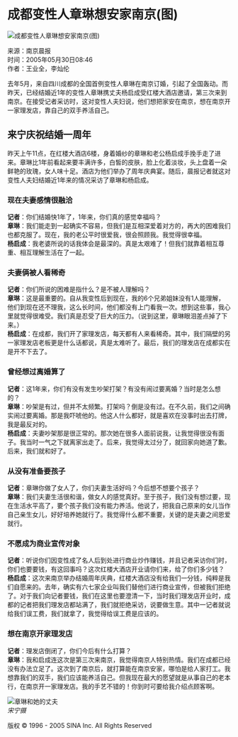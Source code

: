 # 成都变性人章琳想安家南京(图)

![成都变性人章琳想安家南京(图)](http://image2.sina.com.cn/dy/s/2005-05-30/1117417542_Sfa4Cl.jpg)

来源：南京晨报  
时间：2005年05月30日08:46  
作者：王业全，李灿伦  

去年5月，来自四川成都的全国首例变性人章琳在南京订婚，引起了全国轰动。而昨天，已经结婚近1年的变性人章琳携丈夫杨启成受红楼大酒店邀请，第三次来到南京。在接受记者采访时，这对变性人夫妇说，他们想把家安在南京，想在南京开一家理发店，靠自己的双手养活自己。 

## 来宁庆祝结婚一周年

昨天上午11点，在红楼大酒店6楼，身着婚纱的章琳和老公杨启成手挽手走了进来。章琳比1年前看起来要丰满许多，白皙的皮肤，脸上化着淡妆，头上盘着一朵鲜艳的玫瑰，女人味十足。酒店为他们举办了周年庆典宴。随后，晨报记者就这对变性人夫妇结婚近1年来的情况采访了章琳和杨启成。

### 现在夫妻感情很融洽

**记者**：你们结婚快1年了，1年来，你们真的感觉幸福吗？  
**章琳**：我们能走到一起确实不容易，但我们是互相深爱着对方的，再大的困难我们也都克服了。现在，我的老公平时很爱我，很会照顾我。我觉得很幸福。  
**杨启成**：我老婆所说的话我体会是最深的。真是太艰难了！但我们就靠着相互尊重、相互理解生活在了一起。

### 夫妻俩被人看稀奇

**记者**：你们所说的困难是指什么？是不被人理解吗？  
**章琳**：这是最重要的。自从我变性后到现在，我的6个兄弟姐妹没有1人能理解，他们到现在还不理我，这么长时间，他们都没有上门看我一次。想到这些事，我心里就觉得很难受。我们真是忍受了巨大的压力。（说到这里，章琳眼泪差点掉了下来。）  
**杨启成**：在成都，我们开了家理发店，每天都有人来看稀奇。其中，我们隔壁的另一家理发店老板更是什么话都说，真是太难听了。最后，我们的理发店在成都实在是开不下去了。

### 曾经想过离婚算了

**记者**：这1年来，你们有没有发生吵架打架？有没有闹过要离婚？当时是怎么想的？  
**章琳**：吵架是有过，但并不太频繁。打架吗？倒是没有过。在不久前，我们之间确实闹过要离婚。那是我吓唬他的。他这人什么都好，就是喜欢在没事时出去打牌，我是最反对的。  
**杨启成**：夫妻吵架那是很正常的。那次她在很多人面前说我，让我觉得很没有面子。我当时一气之下就离家出走了。后来，我觉得太过分了，就回家向她道了歉。后来，我们就和好了。

### 从没有准备要孩子

**记者**：章琳你做了女人了，你们夫妻生活好吗？今后想不想要个孩子？  
**章琳**：我们夫妻生活很和谐，做女人的感觉真好。至于孩子，我们没有想过要，现在生活水平高了，要个孩子我们没有能力养活。他说了，把我自己原来的女儿当作自己亲生女儿，好好培养她就行了。我觉得什么都不重要，关键的是夫妻之间恩爱就行。

### 不愿成为商业宣传对象

**记者**：听说你们因变性成了名人后到处进行商业炒作赚钱，并且记者采访你们时，你们也要要钱，有这回事吗？这次红楼大酒店开业请你们来，给了你们多少钱？  
**杨启成**：这次来南京举办结婚周年庆典，红楼大酒店没有给我们一分钱，纯粹是我们自愿来的。去年，确实有六七家企业叫我们替他们进行商业宣传，但被我们拒绝了。对于我们向记者要钱，我们在这里也要澄清一下，当时我们理发店开业时，成都的记者把我们理发店都站满了，我们就拒绝采访，说要做生意。其中一记者就说给我们误工费，我们就拿了，我觉得给误工费是应该的。

### 想在南京开家理发店

**记者**：理发店倒闭了，你们今后有什么打算？  
**章琳**：我和启成连这次是第三次来南京，我觉得南京人特别热情。我们在成都已经没有办法立足了。这次到了南京后，就打算能在南京安家，哪怕是给人家打工。我想靠我们的双手，我们应该能养活自己。但我现在最大的愿望就是从事自己的老本行，在南京开一家理发店。我的手艺不错的！你到时可要给我介绍点顾客啊。 

![章琳和她的丈夫](http://image2.sina.com.cn/dy/31/U608P1T31D302F479DT20040713175233.jpg)  
*宋宁摄*  

版权 © 1996 - 2005 SINA Inc. All Rights Reserved
<!-- tcd_original_link http://news.sina.com.cn/s/2005-05-30/08466026020s.shtml -->
